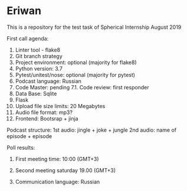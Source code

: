 # Eriwan
This is a repository for the test task of Spherical Internship August 2019

First call agenda:
1. Linter tool - flake8
2. Git branch strategy
3. Project environment: optional (majority for flake8)
4. Python version: 3.7
5. Pytest/unitest/nose: optional (majority for pytest)
6. Podcast language: Russian 
7. Code Master: pending
7.1. Code review: first responder
8. Data Base: Sqlite
9. Flask
10. Upload file size limits: 20 Megabytes
11. Audio file format: mp3?
12. Frontend: Bootsrap + jinja

Podcast structure:
1st audio: jingle + joke + jungle 
2nd audio: name of episode + episode


Poll results:
1. First meeting time: 10:00 (GMT+3)
2. Second meeting saturday 19.00 (GMT+3)


3. Communication language: Russian
